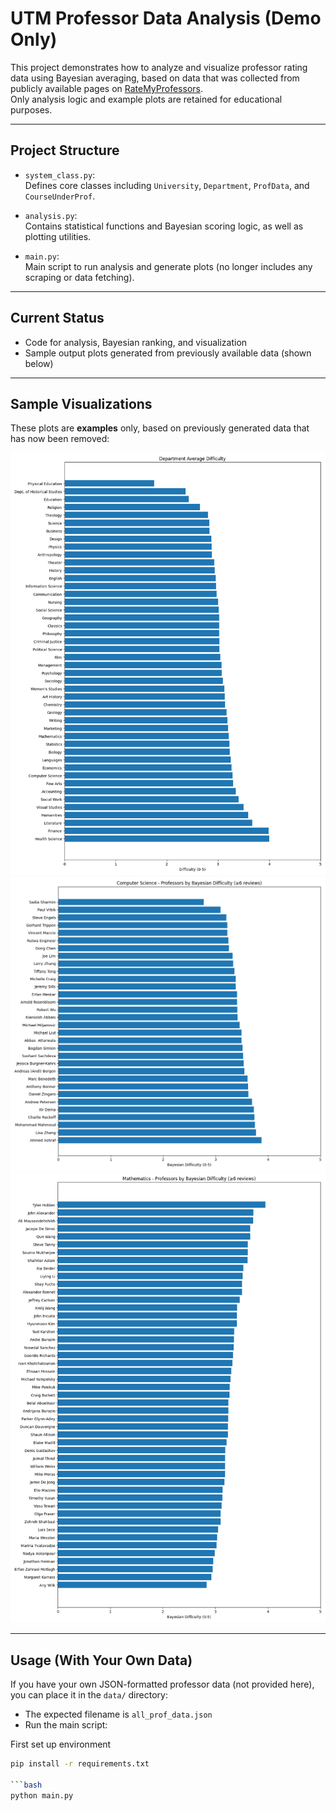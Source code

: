 
# UTM Professor Data Analysis (Demo Only)

This project demonstrates how to analyze and visualize professor rating data using Bayesian averaging, based on data that was collected from publicly available pages on [RateMyProfessors](https://www.ratemyprofessors.com/).  
Only analysis logic and example plots are retained for educational purposes.

---

## Project Structure

- `system_class.py`:  
  Defines core classes including `University`, `Department`, `ProfData`, and `CourseUnderProf`.

- `analysis.py`:  
  Contains statistical functions and Bayesian scoring logic, as well as plotting utilities.

- `main.py`:  
  Main script to run analysis and generate plots (no longer includes any scraping or data fetching).

---

## Current Status

- Code for analysis, Bayesian ranking, and visualization
- Sample output plots generated from previously available data (shown below)

---

## Sample Visualizations

These plots are **examples** only, based on previously generated data that has now been removed:

![Difficulty Ranking Chart](https://raw.githubusercontent.com/Jackymn25/utm-professor-analysis-rmp/main/plots/pic_2.png)
![Difficulty Ranking Chart](https://raw.githubusercontent.com/Jackymn25/utm-professor-analysis-rmp/main/plots/pic_1.png)
![Difficulty Ranking Chart](https://raw.githubusercontent.com/Jackymn25/utm-professor-analysis-rmp/main/plots/myplot1.png)

---

## Usage (With Your Own Data)

If you have your own JSON-formatted professor data (not provided here), you can place it in the `data/` directory:

- The expected filename is `all_prof_data.json`
- Run the main script:

First set up environment

```bash
pip install -r requirements.txt

```bash
python main.py

